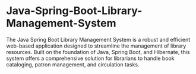 # Java-Spring-Boot-Library-Management-System
The Java Spring Boot Library Management System is a robust and efficient web-based application designed to streamline the management of library resources. Built on the foundation of Java, Spring Boot, and Hibernate, this system offers a comprehensive solution for librarians to handle book cataloging, patron management, and circulation tasks.
